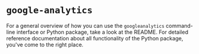 # `google-analytics`

For a general overview of how you can use the `googleanalytics` command-line interface or Python package, take a look at the README. For detailed reference documentation about all functionality of the Python package, you've come to the right place.

